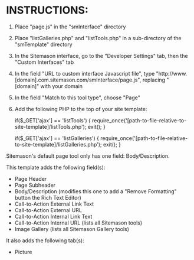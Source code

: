 INSTRUCTIONS:
=============

1. Place "page.js" in the "smInterface" directory
2. Place "listGalleries.php" and "listTools.php" in a sub-directory of the "smTemplate" directory
3. In the Sitemason interface, go to the "Developer Settings" tab, then the "Custom Interfaces" tab
4. In the field "URL to custom interface Javascript file", type "http://www.[domain].com.sitemason.com/smInterface/page.js", replacing "[domain]" with your domain
5. In the field "Match to this tool type", choose "Page"
6. Add the following PHP to the top of your site template:



	if($_GET['ajax'] == 'listTools') {
		require_once('[path-to-file-relative-to-site-template]/listTools.php');
		exit();
	}

	if($_GET['ajax'] == 'listGalleries') {
		require_once('[path-to-file-relative-to-site-template]/listGalleries.php');
		exit();
	}



Sitemason's default page tool only has one field: Body/Description.

This template adds the following field(s):

* Page Header
* Page Subheader
* Body/Description (modifies this one to add a "Remove Formatting" button the Rich Text Editor)
* Call-to-Action External Link Text
* Call-to-Action External URL
* Call-to-Action Internal Link Text
* Call-to-Action Internal URL (lists all Sitemason tools)
* Image Gallery (lists all Sitemason Gallery tools)

It also adds the following tab(s):

* Picture